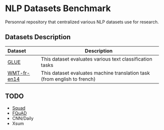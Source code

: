 # NLP Datasets Benchmark
Personnal repository that centralized various NLP datasets use for research.

## Datasets Description

|Dataset|Description|
|:---------|-------------|
|[GLUE](./GLUE/)|This dataset evaluates various text classification tasks|
|[WMT-fr-en14](./wmt_fr_en14/)|This dataset evaluates machine translation task (from english to french)|

## TODO
- [Squad](https://rajpurkar.github.io/SQuAD-explorer/) 
- [FQuAD](https://fquad.illuin.tech/)
- CNN/Daily
- Xsum